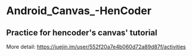 # Android_Canvas_-HenCoder
Practice for hencoder's canvas' tutorial
---
More detail: https://juejin.im/user/552f20a7e4b060d72a89d87f/activities

